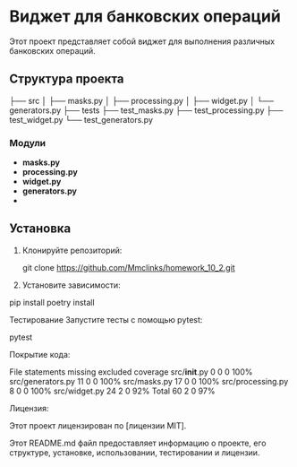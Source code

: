 # Виджет для банковских операций

Этот проект представляет собой виджет для выполнения различных банковских операций.

## Структура проекта

├── src
│ ├── masks.py
│ ├── processing.py
│ ├── widget.py
│ └── generators.py
├── tests
├── test_masks.py
├── test_processing.py
├── test_widget.py
└── test_generators.py



### Модули

- **masks.py**
- **processing.py**
- **widget.py**
- **generators.py**
- 
## Установка

1. Клонируйте репозиторий:

   git clone https://github.com/Mmclinks/homework_10_2.git
2. Установите зависимости:

pip install
poetry install

Тестирование
Запустите тесты с помощью pytest:

pytest

Покрытие кода:

File	            statements	missing	 excluded  coverage
src/__init__.py	    0	        0	     0	       100%
src/generators.py	11	        0	     0	       100%
src/masks.py	    17	        0	     0	       100%
src/processing.py	8	        0	     0         100%
src/widget.py	    24	        2	     0	       92%
Total	            60	        2	     0	       97%

Лицензия:

Этот проект лицензирован по [лицензии MIT].

Этот README.md файл предоставляет информацию о проекте, его 
структуре, установке, использовании, тестировании и лицензии.
